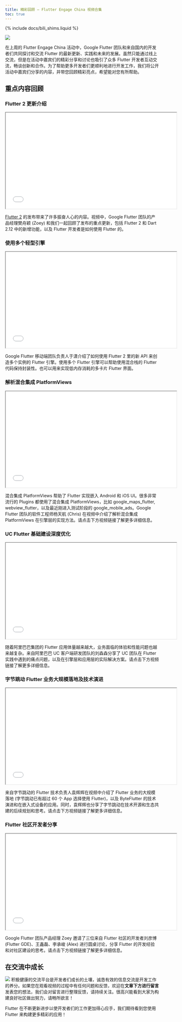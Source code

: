 ```yaml
---
title: 精彩回顾 — Flutter Engage China 视频合集
toc: true
---
```


{% include docs/bili_shims.liquid %}

![](https://devrel.andfun.cn/devrel/posts/2021/04/fada6502a2c26.png)

在上周的 Flutter Engage China 活动中，Google Flutter 团队和来自国内的开发者们共同探讨和交流 Flutter 的最新更新、实践和未来的发展。虽然只能通过线上交流，但是在活动中嘉宾们的精彩分享和讨论也吸引了众多 Flutter 开发者互动交流，畅谈创新和合作。为了帮助更多开发者们更顺利地进行开发工作，我们将公开活动中嘉宾们分享的内容，并带您回顾精彩亮点，希望能对您有所帮助。

## **重点内容回顾**

### **Flutter 2 更新介绍**

<iframe width="560" height="315" src="{{bili-embed}}?aid=799947271&bvid=BV1ky4y1b7Uw&cid=318228906&page=1&autoplay=false" {{bili-set-short}}> </iframe>

[Flutter 2](https://flutter.cn/posts/announcing-flutter-2) 的发布带来了许多振奋人心的内容。视频中，Google Flutter 团队的产品经理樊舟颖 (Zoey) 和我们一起回顾了发布的重点更新，包括 Flutter 2 和 Dart 2.12 中的新增功能，以及 Flutter 开发者是如何使用 Flutter 的。

### **使用多个轻型引擎**

<iframe width="560" height="315" src="{{bili-embed}}?aid=929917417&bvid=BV1PK4y1m7Xq&cid=318238224&page=1&autoplay=false" {{bili-set-short}}> </iframe>

Google Flutter 移动端团队负责人于潇介绍了如何使用 Flutter 2 里的新 API 来创造多个实例的 Flutter 引擎。使用多个 Flutter 引擎可以帮助使用混合栈的 Flutter 代码保持封装性。也可以用来实现低内存消耗的多卡片 Flutter 界面。

### **解析混合集成 PlatformViews**

<iframe width="560" height="315" src="{{bili-embed}}?aid=289929869&bvid=BV1of4y1x7yP&cid=318240613&page=1&autoplay=false" {{bili-set-short}}> </iframe>

混合集成 PlatformViews 帮助了 Flutter 实现嵌入 Android 和 iOS UI。很多非常流行的 Plugins 都使用了混合集成 PlatformViews，比如 google_maps_flutter, webview_flutter，以及最近刚进入测试阶段的 google_mobile_ads。Google Flutter 团队的软件工程师杨天航 (Chris) 在视频中介绍了解析混合集成 PlatformViews 在引擎层的实现方法。请点击下方视频链接了解更多详细信息。

### **UC Flutter 基础建设深度优化**

<iframe width="560" height="315" src="{{bili-embed}}?aid=247451014&bvid=BV1wv411h7Ni&cid=318242333&page=1&autoplay=false" {{bili-set-short}}> </iframe>

随着阿里巴巴集团的 Flutter 应用体量越来越大，业务面临的体验和性能问题也越来越复杂。来自阿里巴巴 UC 客户端研发团队的刘森森分享了 UC 团队在 Flutter 实践中遇到的痛点问题，以及在引擎层和应用层的实际解决方案。请点击下方视频链接了解更多详细信息。

### **字节跳动 Flutter 业务大规模落地及技术演进**

<iframe width="560" height="315" src="{{bili-embed}}?aid=417458713&bvid=BV1yV411n7jz&cid=318243424&page=1&autoplay=false" {{bili-set-short}}> </iframe>

来自字节跳动的 Flutter 技术负责人袁辉辉在视频中介绍了 Flutter 业务的大规模落地 (字节跳动已有超过 60 个 App 选择使用 Flutter)，以及 ByteFlutter 的技术演进和在嵌入式设备的应用。同时，袁辉辉也分享了字节跳动在技术开源和生态共建的后续规划和思考。请点击下方视频链接了解更多详细信息。

### **Flutter 社区开发者分享**

<iframe width="560" height="315" src="{{bili-embed}}?aid=204905442&bvid=BV1hh411D7mV&cid=318244827&page=1&autoplay=false" {{bili-set-short}}> </iframe>

Google Flutter 团队产品经理 Zoey 邀请了三位来自 Flutter 社区的开发者刘彦博 (Flutter GDE)、王鑫磊、李承峻 (Alex) 进行圆桌讨论，分享 Flutter 的开发经验和对社区建设的思考。请点击下方视频链接了解更多详细信息。

## **在交流中成长**

![](https://devrel.andfun.cn/devrel/posts/2021/04/263874312041a.png) 积极健康的交流平台是开发者们成长的土壤，诚恳有效的信息交流是开发工作的养分。如果您在观看视频的过程中有任何问题和反馈，欢迎在**文章下方进行留言**发表您的想法，我们会对留言进行整理反馈，请持续关注。很高兴能看到大家为构建良好社区做出努力，请畅所欲言！

Flutter 在不断更新进步以使开发者们的工作更加得心应手，我们期待看到您使用 Flutter 来构建更多精彩的应用！